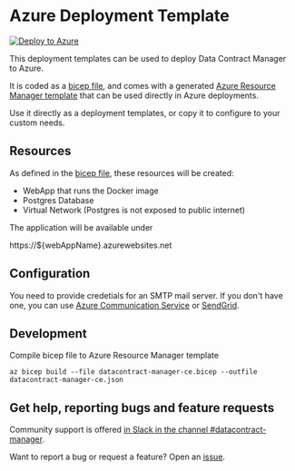 Azure Deployment Template
===

[![Deploy to Azure](https://aka.ms/deploytoazurebutton)](https://portal.azure.com/#create/Microsoft.Template/uri/https%3A%2F%2Fraw.githubusercontent.com%2Fdatacontract-manager%2Fdatacontract-manager-ce%2Fmain%2Fazure%2Fdatacontract-manager-ce.json)

This deployment templates can be used to deploy Data Contract Manager to Azure.

It is coded as a [bicep file](datacontract-manager-ce.bicep), and comes with a generated [Azure Resource Manager template](datacontract-manager-ce.json) that can be used directly in Azure deployments.

Use it directly as a deployment templates, or copy it to configure to your custom needs.

Resources
---

As defined in the [bicep file](datacontract-manager-ce.bicep), these resources will be created:

- WebApp that runs the Docker image
- Postgres Database
- Virtual Network (Postgres is not exposed to public internet)

The application will be available under

https://${webAppName}.azurewebsites.net


Configuration
---

You need to provide credetials for an SMTP mail server. If you don't have one, you can use [Azure Communication Service](https://learn.microsoft.com/en-us/azure/communication-services/quickstarts/email/send-email-smtp/smtp-authentication) or [SendGrid](https://portal.azure.com/#create/sendgrid.tsg-saas-offer).



Development
---

Compile bicep file to Azure Resource Manager template

```
az bicep build --file datacontract-manager-ce.bicep --outfile datacontract-manager-ce.json
```


Get help, reporting bugs and feature requests
--

Community support is offered [in Slack in the channel #datacontract-manager](https://datacontract.com/slack).

Want to report a bug or request a feature? Open an [issue](https://github.com/datacontract-manager/datacontract-manager-ce/issues/new).
